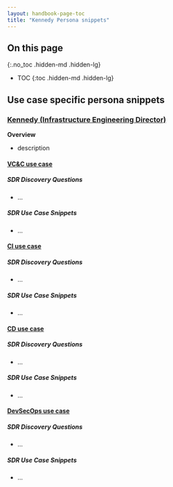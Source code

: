```yaml
---
layout: handbook-page-toc
title: "Kennedy Persona snippets"
---
```


## On this page
{:.no_toc .hidden-md .hidden-lg}

- TOC
{:toc .hidden-md .hidden-lg}

## Use case specific persona snippets

### [Kennedy (Infrastructure Engineering Director)](https://about.gitlab.com/handbook/marketing/brand-and-product-marketing/product-and-solution-marketing/roles-personas/buyer-persona/#kennedy---the-infrastructure-engineering-director)

**Overview**
- description

#### [VC&C use case](https://about.gitlab.com/handbook/marketing/brand-and-product-marketing/product-and-solution-marketing/usecase-gtm/version-control-collaboration/#personas)

##### SDR Discovery Questions

- ...

##### SDR Use Case Snippets

- ...

#### [CI use case](https://about.gitlab.com/handbook/marketing/brand-and-product-marketing/product-and-solution-marketing/usecase-gtm/ci/#personas)

##### SDR Discovery Questions

- ...

##### SDR Use Case Snippets

- ...

#### [CD use case](https://about.gitlab.com/handbook/marketing/brand-and-product-marketing/product-and-solution-marketing/usecase-gtm/cd/#personas)

##### SDR Discovery Questions

- ...

##### SDR Use Case Snippets

- ...

#### [DevSecOps use case](https://about.gitlab.com/handbook/marketing/brand-and-product-marketing/product-and-solution-marketing/usecase-gtm/devsecops/#personas)

##### SDR Discovery Questions

- ...

##### SDR Use Case Snippets

- ...
